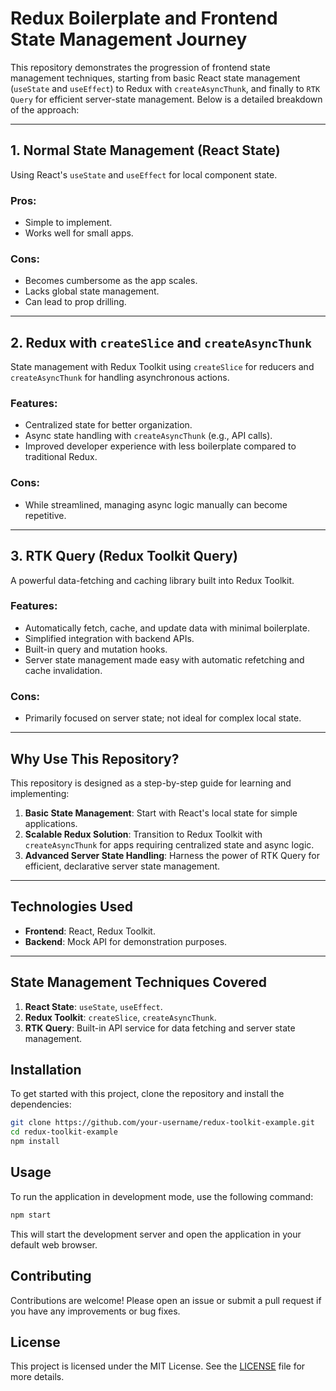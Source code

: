 # Redux Boilerplate and Frontend State Management Journey

This repository demonstrates the progression of frontend state management techniques, starting from basic React state management (`useState` and `useEffect`) to Redux with `createAsyncThunk`, and finally to `RTK Query` for efficient server-state management. Below is a detailed breakdown of the approach:

---

## 1. **Normal State Management (React State)**

Using React's `useState` and `useEffect` for local component state.

### Pros:
- Simple to implement.
- Works well for small apps.

### Cons:
- Becomes cumbersome as the app scales.
- Lacks global state management.
- Can lead to prop drilling.

---

## 2. **Redux with `createSlice` and `createAsyncThunk`**

State management with Redux Toolkit using `createSlice` for reducers and `createAsyncThunk` for handling asynchronous actions.

### Features:
- Centralized state for better organization.
- Async state handling with `createAsyncThunk` (e.g., API calls).
- Improved developer experience with less boilerplate compared to traditional Redux.

### Cons:
- While streamlined, managing async logic manually can become repetitive.

---

## 3. **RTK Query (Redux Toolkit Query)**

A powerful data-fetching and caching library built into Redux Toolkit.

### Features:
- Automatically fetch, cache, and update data with minimal boilerplate.
- Simplified integration with backend APIs.
- Built-in query and mutation hooks.
- Server state management made easy with automatic refetching and cache invalidation.

### Cons:
- Primarily focused on server state; not ideal for complex local state.

---

## Why Use This Repository?

This repository is designed as a step-by-step guide for learning and implementing:

1. **Basic State Management**: Start with React's local state for simple applications.
2. **Scalable Redux Solution**: Transition to Redux Toolkit with `createAsyncThunk` for apps requiring centralized state and async logic.
3. **Advanced Server State Handling**: Harness the power of RTK Query for efficient, declarative server state management.

---

## Technologies Used

- **Frontend**: React, Redux Toolkit.
- **Backend**: Mock API for demonstration purposes.

---

## State Management Techniques Covered

1. **React State**: `useState`, `useEffect`.
2. **Redux Toolkit**: `createSlice`, `createAsyncThunk`.
3. **RTK Query**: Built-in API service for data fetching and server state management.


## Installation

To get started with this project, clone the repository and install the dependencies:

```bash
git clone https://github.com/your-username/redux-toolkit-example.git
cd redux-toolkit-example
npm install
```

## Usage

To run the application in development mode, use the following command:

```bash
npm start
```

This will start the development server and open the application in your default web browser.

## Contributing

Contributions are welcome! Please open an issue or submit a pull request if you have any improvements or bug fixes.

## License

This project is licensed under the MIT License. See the [LICENSE](LICENSE) file for more details.